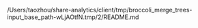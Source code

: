 /Users/taozhou/share-analytics/client/tmp/broccoli_merge_trees-input_base_path-wLjAOtfN.tmp/2/README.md